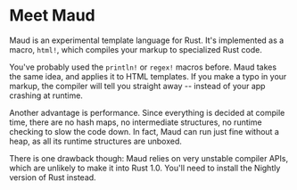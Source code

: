 Meet Maud
=========

Maud is an experimental template language for Rust. It's implemented as a macro, `html!`, which compiles your markup to specialized Rust code.

You've probably used the `println!` or `regex!` macros before. Maud takes the same idea, and applies it to HTML templates. If you make a typo in your markup, the compiler will tell you straight away -- instead of your app crashing at runtime.

Another advantage is performance. Since everything is decided at compile time, there are no hash maps, no intermediate structures, no runtime checking to slow the code down. In fact, Maud can run just fine without a heap, as all its runtime structures are unboxed.

There is one drawback though: Maud relies on very unstable compiler APIs, which are unlikely to make it into Rust 1.0. You'll need to install the Nightly version of Rust instead.